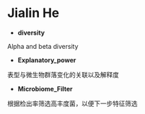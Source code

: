 # Jialin He

- **diversity**

Alpha and beta diversity

- **Explanatory_power**

表型与微生物群落变化的关联以及解释度

- **Microbiome_Filter**

根据检出率筛选高丰度菌，以便下一步特征筛选
